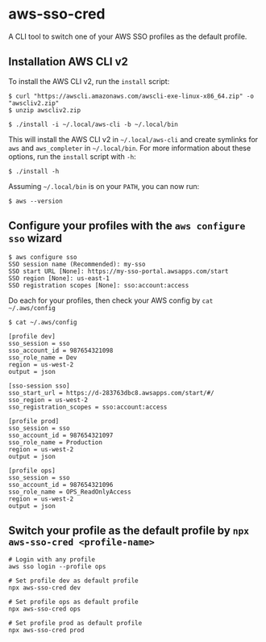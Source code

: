 # aws-sso-cred

A CLI tool to switch one of your AWS SSO profiles as the default profile.

## Installation AWS CLI v2

To install the AWS CLI v2, run the `install` script:

```
$ curl "https://awscli.amazonaws.com/awscli-exe-linux-x86_64.zip" -o "awscliv2.zip"
$ unzip awscliv2.zip

$ ./install -i ~/.local/aws-cli -b ~/.local/bin
```

This will install the AWS CLI v2 in `~/.local/aws-cli` and create
symlinks for `aws` and `aws_completer` in `~/.local/bin`. For more
information about these options, run the `install` script with `-h`:

```
$ ./install -h
```

Assuming `~/.local/bin` is on your `PATH`, you can now run:

```
$ aws --version
```

## Configure your profiles with the `aws configure sso` wizard

```
$ aws configure sso
SSO session name (Recommended): my-sso
SSO start URL [None]: https://my-sso-portal.awsapps.com/start
SSO region [None]: us-east-1
SSO registration scopes [None]: sso:account:access
```

Do each for your profiles, then check your AWS config by `cat ~/.aws/config`

```
$ cat ~/.aws/config

[profile dev]
sso_session = sso
sso_account_id = 987654321098
sso_role_name = Dev
region = us-west-2
output = json

[sso-session sso]
sso_start_url = https://d-283763dbc8.awsapps.com/start/#/
sso_region = us-west-2
sso_registration_scopes = sso:account:access

[profile prod]
sso_session = sso
sso_account_id = 987654321097
sso_role_name = Production
region = us-west-2
output = json

[profile ops]
sso_session = sso
sso_account_id = 987654321096
sso_role_name = OPS_ReadOnlyAccess
region = us-west-2
output = json
```

## Switch your profile as the default profile by `npx aws-sso-cred <profile-name>`

```
# Login with any profile
aws sso login --profile ops

# Set profile dev as default profile
npx aws-sso-cred dev

# Set profile ops as default profile
npx aws-sso-cred ops

# Set profile prod as default profile
npx aws-sso-cred prod

```
